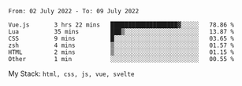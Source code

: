 <!--START_SECTION:waka-->

```text
From: 02 July 2022 - To: 09 July 2022

Vue.js       3 hrs 22 mins   ███████████████████▓░░░░░   78.86 %
Lua          35 mins         ███▒░░░░░░░░░░░░░░░░░░░░░   13.87 %
CSS          9 mins          █░░░░░░░░░░░░░░░░░░░░░░░░   03.65 %
zsh          4 mins          ▒░░░░░░░░░░░░░░░░░░░░░░░░   01.57 %
HTML         2 mins          ▒░░░░░░░░░░░░░░░░░░░░░░░░   01.15 %
Other        1 min           ░░░░░░░░░░░░░░░░░░░░░░░░░   00.55 %
```

<!--END_SECTION:waka-->
My Stack: `html, css, js, vue, svelte`
